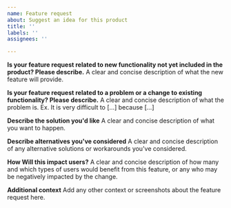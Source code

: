 ```yaml
---
name: Feature request
about: Suggest an idea for this product
title: ''
labels: ''
assignees: ''

---
```


**Is your feature request related to new functionality not yet included in the product? Please describe.**
A clear and concise description of what the new feature will provide.

**Is your feature request related to a problem or a change to existing functionality? Please describe.**
A clear and concise description of what the problem is. Ex. It is very difficult to [...] because [...]

**Describe the solution you'd like**
A clear and concise description of what you want to happen.

**Describe alternatives you've considered**
A clear and concise description of any alternative solutions or workarounds you've considered.

**How Will this impact users?**
A clear and concise description of how many and which types of users would benefit from this feature, or any who may be negatively impacted by the change.

**Additional context**
Add any other context or screenshots about the feature request here.
